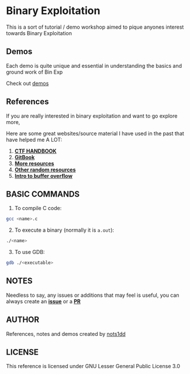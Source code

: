 # Binary Exploitation

This is a sort of tutorial / demo workshop aimed to pique anyones interest towards Binary Exploitation

## Demos 

Each demo is quite unique and essential in understanding the basics and ground work of Bin Exp

Check out [demos](https://github.com/nots1dd/binaryexp/demos/)

## References

If you are really interested in binary exploitation and want to go explore more,

Here are some great websites/source material I have used in the past that have helped me A LOT:

1. **[CTF HANDBOOK](https://ctf101.org/binary-exploitation/overview/)**
2. **[GitBook](https://ir0nstone.gitbook.io/notes/binexp/stack/introduction)**
3. **[More resources](https://github.com/alex-bellon/cybersecurity-resources/blob/master/binary-exploitation.md)**
4. **[Other random resources](https://github.com/W3rni0/W3rni0-awesome-resources)**
5. **[Intro to buffer overflow](https://bugbase.ai/blog/introduction-to-binary-exploitation-exploiting-buffer-overflows)**

## BASIC COMMANDS

1. To compile C code: 

```sh 
gcc <name>.c 
```

2. To execute a binary (normally it is `a.out`): 

```sh 
./<name>
```

3. To use GDB:

```sh 
gdb ./<executable>
```


## NOTES 

Needless to say, any issues or additions that may feel is useful, you can always create an **[issue](https://github.com/nots1dd/binaryexp/issues)** or a **[PR](https://github.com/nots1dd/binaryexp/pulls)**

## AUTHOR

References, notes and demos created by [nots1dd](https://github.com/nots1dd)

## LICENSE

This reference is licensed under GNU Lesser General Public License 3.0
